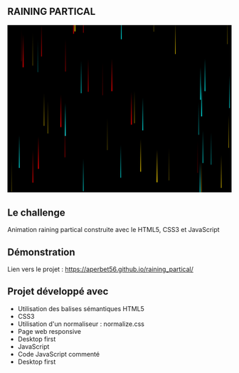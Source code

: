 ## RAINING PARTICAL

![Design preview for the project](./img/preview.png)

## Le challenge

Animation raining partical construite avec le HTML5, CSS3 et JavaScript

## Démonstration

Lien vers le projet : https://aperbet56.github.io/raining_partical/

## Projet développé avec

- Utilisation des balises sémantiques HTML5
- CSS3
- Utilisation d'un normaliseur : normalize.css
- Page web responsive
- Desktop first
- JavaScript
- Code JavaScript commenté
- Desktop first
